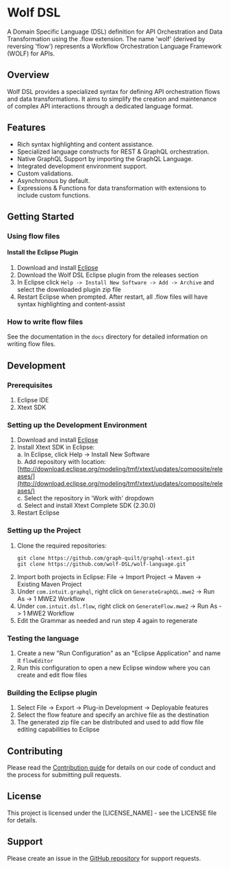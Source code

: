 # Wolf DSL

A Domain Specific Language (DSL) definition for API Orchestration and Data Transformation using the .flow extension. The name 'wolf' (derived by reversing 'flow') represents a Workflow Orchestration Language Framework (WOLF) for APIs.

## Overview

Wolf DSL provides a specialized syntax for defining API orchestration flows and data transformations. It aims to simplify the creation and maintenance of complex API interactions through a dedicated language format.


## Features

- Rich syntax highlighting and content assistance.
- Specialized language constructs for REST & GraphQL orchestration.
- Native GraphQL Support by importing the GraphQL Language.
- Integrated development environment support.
- Custom validations.
- Asynchronous by default. 
- Expressions & Functions for data transformation with extensions to include custom functions.

## Getting Started

### Using flow files

#### Install the Eclipse Plugin
1. Download and install [Eclipse](https://www.eclipse.org/downloads/)
2. Download the Wolf DSL Eclipse plugin from the releases section
3. In Eclipse click `Help -> Install New Software -> Add -> Archive` and select the downloaded plugin zip file
4. Restart Eclipse when prompted. After restart, all .flow files will have syntax highlighting and content-assist

### How to write flow files
See the documentation in the `docs` directory for detailed information on writing flow files.

## Development

### Prerequisites
1. Eclipse IDE
2. Xtext SDK

### Setting up the Development Environment
1. Download and install [Eclipse](https://www.eclipse.org/downloads/)
2. Install Xtext SDK in Eclipse:  
   a. In Eclipse, click Help -> Install New Software  
   b. Add repository with location: [http://download.eclipse.org/modeling/tmf/xtext/updates/composite/releases/](http://download.eclipse.org/modeling/tmf/xtext/updates/composite/releases/)  
   c. Select the repository in 'Work with' dropdown  
   d. Select and install Xtext Complete SDK (2.30.0)  
3. Restart Eclipse

### Setting up the Project
1. Clone the required repositories:
   ```
   git clone https://github.com/graph-quilt/graphql-xtext.git
   git clone https://github.com/wolf-DSL/wolf-language.git
   ```
2. Import both projects in Eclipse: File -> Import Project -> Maven -> Existing Maven Project
3. Under `com.intuit.graphql`, right click on `GenerateGraphQL.mwe2` -> Run As -> 1 MWE2 Workflow
4. Under `com.intuit.dsl.flow`, right click on `GenerateFlow.mwe2` -> Run As -> 1 MWE2 Workflow
5. Edit the Grammar as needed and run step 4 again to regenerate

### Testing the language
1. Create a new "Run Configuration" as an "Eclipse Application" and name it `flowEditor`
2. Run this configuration to open a new Eclipse window where you can create and edit flow files

### Building the Eclipse plugin
1. Select File -> Export -> Plug-in Development -> Deployable features
2. Select the flow feature and specify an archive file as the destination
3. The generated zip file can be distributed and used to add flow file editing capabilities to Eclipse

## Contributing
Please read the [Contribution guide](./CONTRIBUTING.md) for details on our code of conduct and the process for submitting pull requests.

## License
This project is licensed under the [LICENSE_NAME] - see the LICENSE file for details.

## Support
Please create an issue in the [GitHub repository](https://github.com/wolf-DSL/wolf-language) for support requests.